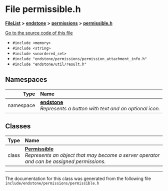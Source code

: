 

# File permissible.h



[**FileList**](files.md) **>** [**endstone**](dir_6cf277b678674f97c7a2b6b3b2447b33.md) **>** [**permissions**](dir_33a21cc2f228e5ad6b7d1bc8d0d1e9bc.md) **>** [**permissible.h**](permissible_8h.md)

[Go to the source code of this file](permissible_8h_source.md)



* `#include <memory>`
* `#include <string>`
* `#include <unordered_set>`
* `#include "endstone/permissions/permission_attachment_info.h"`
* `#include "endstone/util/result.h"`













## Namespaces

| Type | Name |
| ---: | :--- |
| namespace | [**endstone**](namespaceendstone.md) <br>_Represents a button with text and an optional icon._  |


## Classes

| Type | Name |
| ---: | :--- |
| class | [**Permissible**](classendstone_1_1Permissible.md) <br>_Represents an object that may become a server operator and can be assigned permissions._  |



















































------------------------------
The documentation for this class was generated from the following file `include/endstone/permissions/permissible.h`

